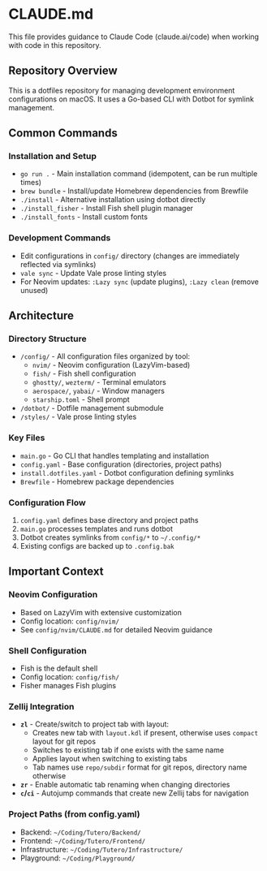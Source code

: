 # CLAUDE.md

This file provides guidance to Claude Code (claude.ai/code) when working with code in this repository.

## Repository Overview

This is a dotfiles repository for managing development environment configurations on macOS. It uses a Go-based CLI with Dotbot for symlink management.

## Common Commands

### Installation and Setup

- `go run .` - Main installation command (idempotent, can be run multiple times)
- `brew bundle` - Install/update Homebrew dependencies from Brewfile
- `./install` - Alternative installation using dotbot directly
- `./install_fisher` - Install Fish shell plugin manager
- `./install_fonts` - Install custom fonts

### Development Commands

- Edit configurations in `config/` directory (changes are immediately reflected via symlinks)
- `vale sync` - Update Vale prose linting styles
- For Neovim updates: `:Lazy sync` (update plugins), `:Lazy clean` (remove unused)

## Architecture

### Directory Structure

- `/config/` - All configuration files organized by tool:
  - `nvim/` - Neovim configuration (LazyVim-based)
  - `fish/` - Fish shell configuration
  - `ghostty/`, `wezterm/` - Terminal emulators
  - `aerospace/`, `yabai/` - Window managers
  - `starship.toml` - Shell prompt
- `/dotbot/` - Dotfile management submodule
- `/styles/` - Vale prose linting styles

### Key Files

- `main.go` - Go CLI that handles templating and installation
- `config.yaml` - Base configuration (directories, project paths)
- `install.dotfiles.yaml` - Dotbot configuration defining symlinks
- `Brewfile` - Homebrew package dependencies

### Configuration Flow

1. `config.yaml` defines base directory and project paths
2. `main.go` processes templates and runs dotbot
3. Dotbot creates symlinks from `config/*` to `~/.config/*`
4. Existing configs are backed up to `.config.bak`

## Important Context

### Neovim Configuration

- Based on LazyVim with extensive customization
- Config location: `config/nvim/`
- See `config/nvim/CLAUDE.md` for detailed Neovim guidance

### Shell Configuration

- Fish is the default shell
- Config location: `config/fish/`
- Fisher manages Fish plugins

### Zellij Integration

- **`zl`** - Create/switch to project tab with layout:
  - Creates new tab with `layout.kdl` if present, otherwise uses `compact` layout for git repos
  - Switches to existing tab if one exists with the same name
  - Applies layout when switching to existing tabs
  - Tab names use `repo/subdir` format for git repos, directory name otherwise
- **`zr`** - Enable automatic tab renaming when changing directories
- **`c`/`ci`** - Autojump commands that create new Zellij tabs for navigation

### Project Paths (from config.yaml)

- Backend: `~/Coding/Tutero/Backend/`
- Frontend: `~/Coding/Tutero/Frontend/`
- Infrastructure: `~/Coding/Tutero/Infrastructure/`
- Playground: `~/Coding/Playground/`

